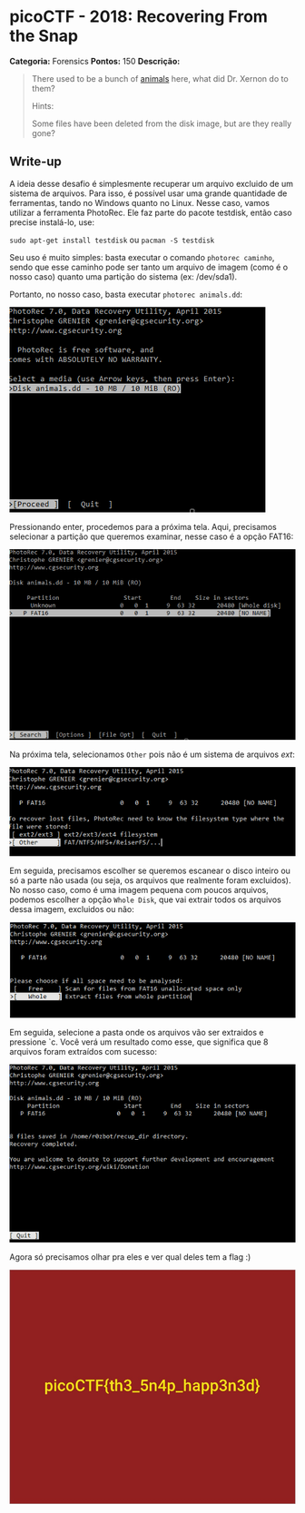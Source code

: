 # picoCTF - 2018: Recovering From the Snap

**Categoria:** Forensics
**Pontos:** 150
**Descrição:**

> There used to be a bunch of [animals](animals.dd) here, what did Dr. Xernon do to them?
>
> Hints:
> 
> Some files have been deleted from the disk image, but are they really gone?

## Write-up

A ideia desse desafio é simplesmente recuperar um arquivo excluido de um sistema de arquivos. 
Para isso, é possível usar uma grande quantidade de ferramentas, tando no Windows quanto no Linux.
Nesse caso, vamos utilizar a ferramenta PhotoRec. 
Ele faz parte do pacote testdisk, então caso precise instalá-lo, use:

`sudo apt-get install testdisk` ou `pacman -S testdisk`

Seu uso é muito simples: basta executar o comando `photorec caminho`, 
sendo que esse caminho pode ser tanto um arquivo de imagem (como é o nosso caso) quanto uma partição do sistema (ex: /dev/sda1).

Portanto, no nosso caso, basta executar `photorec animals.dd`:

![Screenshot 1](1.png)

Pressionando enter, procedemos para a próxima tela. Aqui, precisamos selecionar a partição que queremos examinar, nesse caso é a opção FAT16:

![Screenshot 2](2.png)

Na próxima tela, selecionamos `Other` pois não é um sistema de arquivos _ext_:

![Screenshot 3](3.png)

Em seguida, precisamos escolher se queremos escanear o disco inteiro ou só a parte não usada (ou seja, os arquivos que realmente foram excluidos). No nosso caso, como é uma imagem pequena com poucos arquivos, podemos escolher a opção `Whole Disk`, que vai extrair todos os arquivos dessa imagem, excluidos ou não:

![Screenshot 4](4.png)

Em seguida, selecione a pasta onde os arquivos vão ser extraidos e pressione `c. Você verá um resultado como esse, que significa que 8 arquivos foram extraídos com sucesso:

![Screenshot 5](5.png)

Agora só precisamos olhar pra eles e ver qual deles tem a flag :)

![Flag](flag.jpg)


